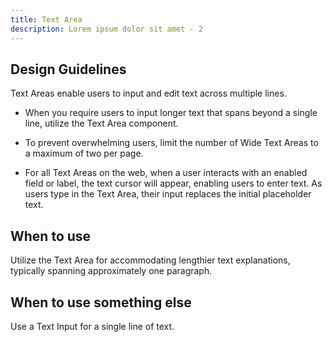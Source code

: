 ```yaml
---
title: Text Area
description: Lorem ipsum dolor sit amet - 2
---
```

## Design Guidelines

Text Areas enable users to input and edit text across multiple lines.

* When you require users to input longer text that spans beyond a single line, utilize the Text Area component.


* To prevent overwhelming users, limit the number of Wide Text Areas to a maximum of two per page.
*  For all Text Areas on the web, when a user interacts with an enabled field or label, the text cursor will appear, enabling users to enter text. As users type in the Text Area, their input replaces the initial placeholder text.

## When to use

Utilize the Text Area for accommodating lengthier text explanations, typically spanning approximately one paragraph.

## When to use something else

Use a Text Input for a single line of text.